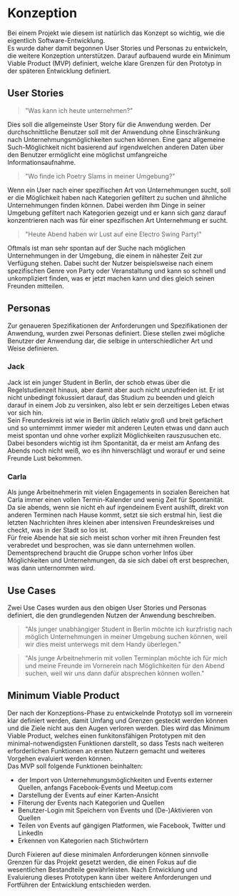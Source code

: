 # Konzeption

Bei einem Projekt wie diesem ist natürlich das Konzept so wichtig, wie die eigentlich Software-Entwicklung.  
Es wurde daher damit begonnen User Stories und Personas zu entwickeln, die weitere Konzeption unterstützen. Darauf aufbauend wurde ein Minimum Viable Product (MVP) definiert, welche klare Grenzen für den Prototyp in der späteren Entwicklung definiert.

## User Stories

> "Was kann ich heute unternehmen?"

Dies soll die allgemeinste User Story für die Anwendung werden.
Der durchschnittliche Benutzer soll mit der Anwendung ohne Einschränkung nach Unternehmungsmöglichkeiten suchen können.
Eine ganz allgemeine Such-Möglichkeit nicht basierend auf irgendwelchen anderen Daten über den Benutzer ermöglicht eine möglichst umfangreiche Informationsaufnahme.

> "Wo finde ich Poetry Slams in meiner Umgebung?" 

Wenn ein User nach einer spezifischen Art von Unternehmungen sucht, soll er die Möglichkeit haben nach Kategorien gefiltert zu suchen und ähnliche Unternehmungen finden können.
Dabei werden ihm Dinge in seiner Umgebung gefiltert nach Kategorien gezeigt und er kann sich ganz darauf konzentrieren nach was für einer spezifischen Art Unternehmung er sucht.

> "Heute Abend haben wir Lust auf eine Electro Swing Party!"

Oftmals ist man sehr spontan auf der Suche nach möglichen Unternehmungen in der Umgebung, die einem in nähester Zeit zur Verfügung stehen. Dabei sucht der Nutzer beispielsweise nach einem spezifischen Genre von Party oder Veranstaltung und kann so schnell und unkompliziert finden, was er jetzt machen kann und dies gleich seinen Freunden mitteilen.

## Personas

Zur genaueren Spezifikationen der Anforderungen und Spezifikationen der Anwendung, wurden zwei Personas definiert. Diese stellen zwei mögliche Benutzer der Anwendung dar, die selbige in unterschiedlicher Art und Weise definieren.

### Jack

Jack ist ein junger Student in Berlin, der schob etwas über die Regelstudienzeit hinaus, aber damit aber auch nicht unzufrieden ist. 
Er ist nicht unbedingt fokussiert darauf, das Studium zu beenden und gleich darauf in einem Job zu versinken, also lebt er sein derzeitiges Leben etwas vor sich hin.  
Sein Freundeskreis ist wie in Berlin üblich relativ groß und breit gefächert und so unternimmt immer wieder mit anderen Leuten etwas und dann auch meist spontan und ohne vorher explizit Möglichkeiten rauszusuchen etc.  
Dabei besonders wichtig ist ihm Spontanität, da er meist am Anfang des Abends noch nicht weiß, wo es ihn hinverschlägt und worauf er und seine Freunde Lust bekommen.

### Carla

Als junge Arbeitnehmerin mit vielen Engagements in sozialen Bereichen hat Carla immer einen vollen Termin-Kalender und wenig Zeit für Spontanität. Da sie abends, wenn sie nicht eh auf irgendeinem Event aushilft, direkt von anderen Terminen nach Hause kommt, setzt sie sich erstmal hin, liest die letzten Nachrichten ihres kleinen aber intensiven Freundeskreises und checkt, was in der Stadt so los ist.  
Für freie Abende hat sie sich meist schon vorher mit ihren Freunden fest verabredet und besprochen, was sie dann unternehmen wollen. Dementsprechend braucht die Gruppe schon vorher Infos über Möglichkeiten und Unternehmungen, da sie sich dabei oft erst besprechen, was dann unternommen wird.

## Use Cases

Zwei Use Cases wurden aus den obigen User Stories und Personas definiert, die den grundlegenden Nutzen der Anwendung beschreiben.

> "Als junger unabhängiger Student in Berlin möchte ich kurzfristig nach möglich Unternehmungen in meiner Umgebung suchen können, weil wir dies meist unterwegs mit dem Handy überlegen."

> "Als junge Arbeitnehmerin mit vollen Terminplan möchte ich für mich und meine Freunde im Vornerein nach Möglichkeiten für den Abend suchen, weil wir uns dann dafür absprechen können wollen."

## Minimum Viable Product

Der nach der Konzeptions-Phase zu entwickelnde Prototyp soll im vornerein klar definiert werden, damit Umfang und Grenzen gesteckt werden können und die Ziele nicht aus den Augen verloren werden. Dies wird das Minimum Viable Product, welches einen funkitonsfähigen Prototypen mit den minimal-notwendigsten Funktionen darstellt, so dass Tests nach weiteren erforderlichen Funktionen an ersten Nutzern gemacht und weiteres Vorgehen evaluiert werden können.  
Das MVP soll folgende Funktionen beinhalten:
- der Import von Unternehmungsmöglichkeiten und Events externer Quellen, anfangs Facebook-Events und Meetup.com
- Darstellung der Events auf einer Karten-Ansicht
- Filterung der Events nach Kategorien und Quellen
- Benutzer-Login mit Speichern von Events und (De-)Aktivieren von Quellen
- Teilen von Events auf gängigen Platformen, wie Facebook, Twitter und LinkedIn
- Erkennen von Kategorien nach Stichwörtern

Durch Fixieren auf diese minimalen Anforderungen können sinnvolle Grenzen für das Projekt gesetzt werden, die einen Fokus auf die wesentlichen Bestandteile gewährleisten. Nach Entwicklung und Evaluierung dieses Prototypen kann über weitere Anforderungen und Fortführen der Entwicklung entschieden werden.